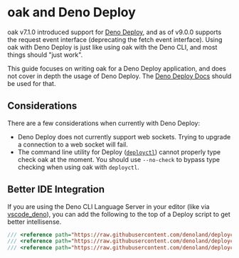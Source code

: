 # oak and Deno Deploy

oak v7.1.0 introduced support for [Deno Deploy](https://deno.com/deploy), and as
of v9.0.0 supports the request event interface (deprecating the fetch event
interface). Using oak with Deno Deploy is just like using oak with the Deno CLI,
and most things should "just work".

This guide focuses on writing oak for a Deno Deploy application, and does not
cover in depth the usage of Deno Deploy. The
[Deno Deploy Docs](https://deno.com/deploy/docs) should be used for that.

## Considerations

There are a few considerations when currently with Deno Deploy:

- Deno Deploy does not currently support web sockets. Trying to upgrade a
  connection to a web socket will fail.
- The command line utility for Deploy
  ([`deployctl`](https://deno.com/deploy/docs/deployctl)) cannot properly type
  check oak at the moment. You should use `--no-check` to bypass type checking
  when using oak with `deployctl`.

## Better IDE Integration

If you are using the Deno CLI Language Server in your editor (like via
[vscode_deno](https://marketplace.visualstudio.com/items?itemName=denoland.vscode-deno)),
you can add the following to the top of a Deploy script to get better
intellisense.

```ts
/// <reference path="https://raw.githubusercontent.com/denoland/deployctl/main/types/deploy.fetchevent.d.ts" />
/// <reference path="https://raw.githubusercontent.com/denoland/deployctl/main/types/deploy.ns.d.ts" />
/// <reference path="https://raw.githubusercontent.com/denoland/deployctl/main/types/deploy.window.d.ts" />
```
